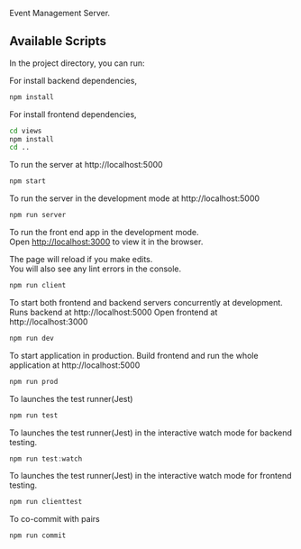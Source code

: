 Event Management Server.

## Available Scripts

In the project directory, you can run:

For install backend dependencies,

```js
npm install
```

For install frontend dependencies,

```bash
cd views
npm install
cd ..
```

To run the server at http://localhost:5000

```js
npm start
```

To run the server in the development mode at http://localhost:5000

```js
npm run server
```

To run the front end app in the development mode.<br />
Open [http://localhost:3000](http://localhost:3000) to view it in the browser.

The page will reload if you make edits.<br />
You will also see any lint errors in the console.

```js
npm run client
```

To start both frontend and backend servers concurrently at development.
Runs backend at http://localhost:5000
Open frontend at http://localhost:3000

```js
npm run dev
```

To start application in production.
Build frontend and run the whole application at http://localhost:5000

```js
npm run prod
```

To launches the test runner(Jest)

```js
npm run test
```

To launches the test runner(Jest) in the interactive watch mode for backend testing.

```js
npm run test:watch
```

To launches the test runner(Jest) in the interactive watch mode for frontend testing.

```js
npm run clienttest
```

To co-commit with pairs

```js
npm run commit
```
